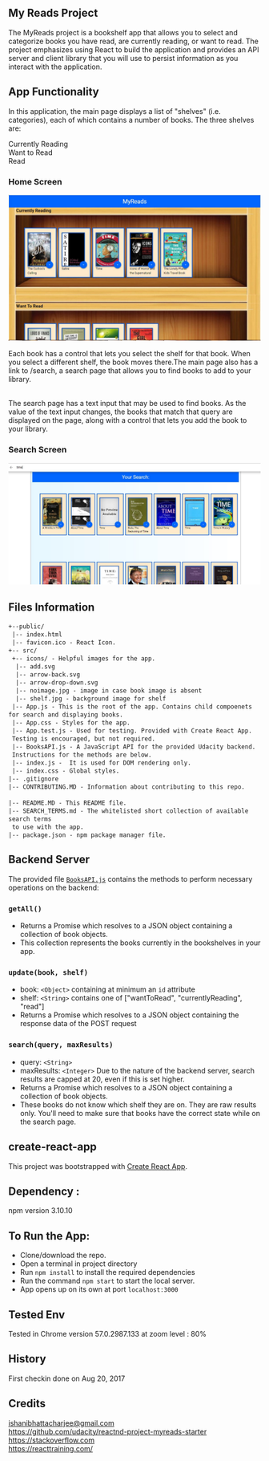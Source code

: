 

## My Reads Project

The MyReads project is a bookshelf app that allows you to select and categorize books you have read, are currently reading, or want to read. The project emphasizes using React to build the application and provides an API server and client library that you will use to persist information as you interact with the application.

## App Functionality

In this application, the main page displays a list of "shelves" (i.e. categories), each of which contains a number of books. The three shelves are:

Currently Reading<br />
Want to Read<br />
Read<br />

### Home Screen

![alt text](https://github.com/Ishani1989/MyReads-A-BookTrackingApp/blob/master/screenshots/HomeScreen.JPG "Bookshelf Screen")

Each book has a control that lets you select the shelf for that book. When you select a different shelf, the book moves there.The main page also has a link to /search, a search page that allows you to find books to add to your library.<br /><br />

The search page has a text input that may be used to find books. As the value of the text input changes, the books that match that query are displayed on the page, along with a control that lets you add the book to your library.<br />

### Search Screen

![alt text](https://github.com/Ishani1989/MyReads-A-BookTrackingApp/blob/master/screenshots/SearchScreen.JPG "Search Screen")

## Files Information
```
+--public/    
 |-- index.html
 |-- favicon.ico - React Icon.
+-- src/
 +-- icons/ - Helpful images for the app.
  |-- add.svg
  |-- arrow-back.svg
  |-- arrow-drop-down.svg
  |-- noimage.jpg - image in case book image is absent
  |-- shelf.jpg - background image for shelf
 |-- App.js - This is the root of the app. Contains child compoenets for search and displaying books.
 |-- App.css - Styles for the app. 
 |-- App.test.js - Used for testing. Provided with Create React App. 
 Testing is encouraged, but not required.
 |-- BooksAPI.js - A JavaScript API for the provided Udacity backend. 
 Instructions for the methods are below.
 |-- index.js -  It is used for DOM rendering only.
 |-- index.css - Global styles.
|-- .gitignore 
|-- CONTRIBUTING.MD - Information about contributing to this repo. 

|-- README.MD - This README file.
|-- SEARCH_TERMS.md - The whitelisted short collection of available search terms 
 to use with the app.
|-- package.json - npm package manager file.
```


## Backend Server

 The provided file [`BooksAPI.js`](src/BooksAPI.js) contains the methods  to perform necessary operations on the backend:

### `getAll()`
* Returns a Promise which resolves to a JSON object containing a collection of book objects.
* This collection represents the books currently in the bookshelves in your app.

### `update(book, shelf)`
* book: `<Object>` containing at minimum an `id` attribute
* shelf: `<String>` contains one of ["wantToRead", "currentlyReading", "read"]  
* Returns a Promise which resolves to a JSON object containing the response data of the POST request

### `search(query, maxResults)`
* query: `<String>`
* maxResults: `<Integer>` Due to the nature of the backend server, search results are capped at 20, even if this is set higher.
* Returns a Promise which resolves to a JSON object containing a collection of book objects.
* These books do not know which shelf they are on. They are raw results only. You'll need to make sure that books have the correct state while on the search page.


## create-react-app

This project was bootstrapped with [Create React App](https://github.com/facebookincubator/create-react-app).

## Dependency :

npm version 3.10.10

## To Run the App:

* Clone/download the repo.
* Open a terminal in project directory
* Run `npm install` to install the required dependencies
* Run the command `npm start` to start the local server.
* App opens up on its own at port `localhost:3000`

## Tested Env

Tested in Chrome version 57.0.2987.133 at zoom level : 80%

## History

First checkin done on Aug 20, 2017

## Credits

ishanibhattacharjee@gmail.com<br />
https://github.com/udacity/reactnd-project-myreads-starter<br />
https://stackoverflow.com<br />
https://reacttraining.com/<br />